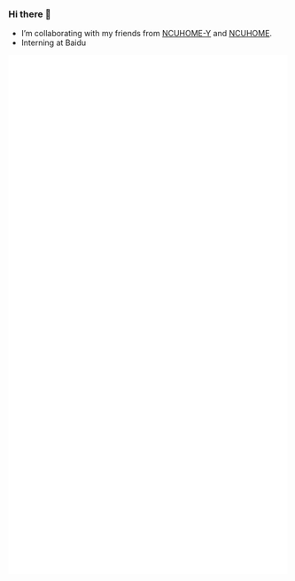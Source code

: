 ### Hi there 👋
- I’m collaborating with my friends from [NCUHOME-Y](https://github.com/NCUHOME-Y) and [NCUHOME](https://github.com/ncuhome). 
- Interning at Baidu

![Metrics](https://github.com/SnowWarri0r/SnowWarri0r/blob/main/github-metrics.svg)
